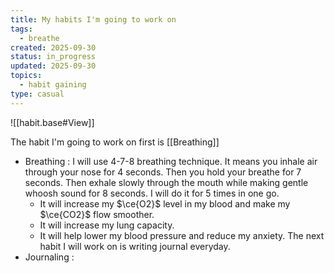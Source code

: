 ```yaml
---
title: My habits I'm going to work on
tags:
  - breathe
created: 2025-09-30
status: in_progress
updated: 2025-09-30
topics:
  - habit gaining
type: casual
---
```

![[habit.base#View]]

The habit I'm going to work on first is [[Breathing]]
* Breathing : I will use 4-7-8 breathing technique.
  It means you inhale air through your nose for 4 seconds. Then you hold your breathe for 7 seconds. Then exhale slowly through the mouth while making gentle whoosh sound for 8 seconds. I will do it for 5 times in one go.
  * It will increase my $\ce{O2}$ level in my blood and make my $\ce{CO2}$ flow smoother.
  * It will increase my lung capacity.
  * It will help lower my blood pressure and reduce my anxiety.
The next habit I will work on is writing journal everyday.
* Journaling : 